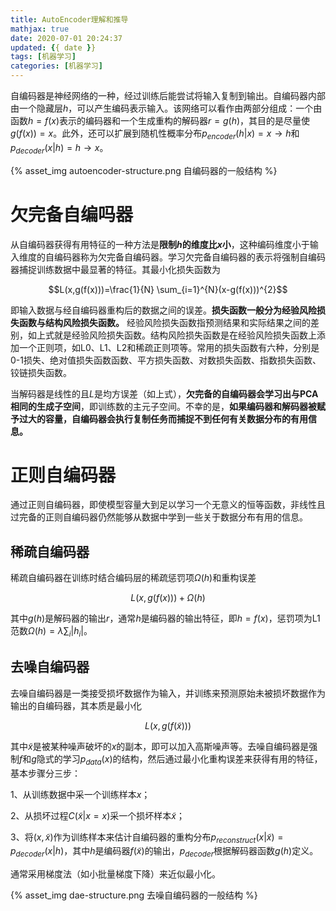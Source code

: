 ```yaml
---
title: AutoEncoder理解和推导
mathjax: true
date: 2020-07-01 20:24:37
updated: {{ date }}
tags: [机器学习]
categories: [机器学习]
---
```


自编码器是神经网络的一种，经过训练后能尝试将输入复制到输出。自编码器内部由一个隐藏层$h$，可以产生编码表示输入。该网络可以看作由两部分组成：一个由函数$h=f(x)$表示的编码器和一个生成重构的解码器$r=g(h)$，其目的是尽量使$g(f(x))=x$。此外，还可以扩展到随机性概率分布$p_{encoder}(h|x)=x \to h$和$p_{decoder}(x|h)=h \to x$。

{% asset_img autoencoder-structure.png 自编码器的一般结构 %}

# 欠完备自编吗器

从自编码器获得有用特征的一种方法是**限制$h$的维度比$x$小**，这种编码维度小于输入维度的自编码器称为欠完备自编码器。学习欠完备自编码器的表示将强制自编码器捕捉训练数据中最显著的特征。其最小化损失函数为

$$L(x,g(f(x)))=\frac{1}{N} \sum_{i=1}^{N}(x-g(f(x)))^{2}$$

即输入数据与经自编码器重构后的数据之间的误差。**损失函数一般分为经验风险损失函数与结构风险损失函数。** 经验风险损失函数指预测结果和实际结果之间的差别，如上式就是经验风险损失函数。结构风险损失函数是在经验风险损失函数上添加一个正则项，如L0、L1、L2和稀疏正则项等。常用的损失函数有六种，分别是0-1损失、绝对值损失函数函数、平方损失函数、对数损失函数、指数损失函数、铰链损失函数。

当解码器是线性的且$L$是均方误差（如上式），**欠完备的自编码器会学习出与PCA相同的生成子空间**，即训练数的主元子空间。不幸的是，**如果编码器和解码器被赋予过大的容量，自编码器会执行复制任务而捕捉不到任何有关数据分布的有用信息。**

# 正则自编码器

通过正则自编码器，即使模型容量大到足以学习一个无意义的恒等函数，非线性且过完备的正则自编码器仍然能够从数据中学到一些关于数据分布有用的信息。

## 稀疏自编码器

稀疏自编码器在训练时结合编码层的稀疏惩罚项$\Omega (h)$和重构误差

$$L(x, g(f(x)))+\Omega (h)$$

其中$g(h)$是解码器的输出$r$，通常$h$是编码器的输出特征，即$h=f(x)$，惩罚项为L1范数$\Omega(h)=\lambda \sum_{i}\left|h_{i}\right|$。

## 去噪自编码器

去噪自编码器是一类接受损坏数据作为输入，并训练来预测原始未被损坏数据作为输出的自编码器，其本质是最小化

$$L(x, g(f(\tilde{x})))$$

其中$\tilde{x}$是被某种噪声破坏的$x$的副本，即可以加入高斯噪声等。去噪自编码器是强制$f$和$g$隐式的学习$p_{data}(x)$的结构，然后通过最小化重构误差来获得有用的特征，基本步骤分三步：

1、从训练数据中采一个训练样本$x$；

2、从损坏过程$C(\tilde{x}|x=x)$采一个损坏样本$\tilde{x}$；

3、将$(x,\tilde{x})$作为训练样本来估计自编码器的重构分布$p_{reconstruct}(x|\tilde{x})=p_{decoder}(x|h)$，其中$h$是编码器$f(\tilde{x})$的输出，$p_{decoder}$根据解码器函数$g(h)$定义。

通常采用梯度法（如小批量梯度下降）来近似最小化。

{% asset_img dae-structure.png 去噪自编码器的一般结构 %}


